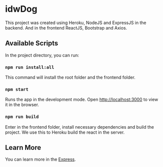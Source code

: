 # idwDog

This project was created using Heroku, NodeJS and ExpressJS in the backend.
And in the frontend ReactJS, Bootstrap and Axios.

## Available Scripts

In the project directory, you can run:

### `npm run install:all`

This command will install the root folder and the frontend folder.

### `npm start`

Runs the app in the development mode.
Open [http://localhost:3000](http://localhost:3000) to view it in the browser.

### `npm run build`

Enter in the frontend folder, install necessary dependencies and build the project.
We use this to Heroku build the react in the server.

## Learn More

You can learn more in the [Express](https://expressjs.com/).
